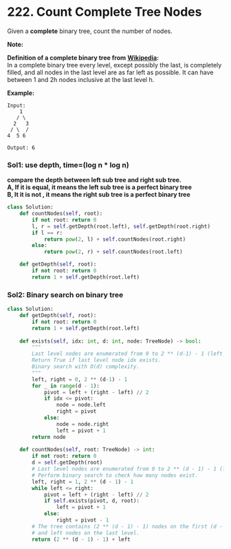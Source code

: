# 222. Count Complete Tree Nodes

Given a **complete** binary tree, count the number of nodes.

**Note:**

**Definition of a complete binary tree from** [**Wikipedia**](http://en.wikipedia.org/wiki/Binary_tree#Types_of_binary_trees)**:**  
In a complete binary tree every level, except possibly the last, is completely filled, and all nodes in the last level are as far left as possible. It can have between 1 and 2h nodes inclusive at the last level h.

**Example:**

```text
Input: 
    1
   / \
  2   3
 / \  /
4  5 6

Output: 6
```

### Sol1: use depth, time=\(log n \* log n\)

**compare the depth between left sub tree and right sub tree.   
A, If it is equal, it means the left sub tree is a perfect binary tree   
B, It it is not , it means the right sub tree is a perfect binary tree**

```python
class Solution:
    def countNodes(self, root):
        if not root: return 0
        l, r = self.getDepth(root.left), self.getDepth(root.right)
        if l == r:
            return pow(2, l) + self.countNodes(root.right)
        else:
            return pow(2, r) + self.countNodes(root.left)

    def getDepth(self, root):
        if not root: return 0
        return 1 + self.getDepth(root.left)
```

### Sol2: Binary search on binary tree

```python
class Solution:
    def getDepth(self, root):
        if not root: return 0
        return 1 + self.getDepth(root.left)
    
    def exists(self, idx: int, d: int, node: TreeNode) -> bool:
        """
        Last level nodes are enumerated from 0 to 2 ** (d-1) - 1 (left -> right).
        Return True if last level node idx exists. 
        Binary search with O(d) complexity.
        """
        left, right = 0, 2 ** (d-1) - 1
        for _ in range(d - 1):
            pivot = left + (right - left) // 2
            if idx <= pivot:
                node = node.left
                right = pivot
            else:
                node = node.right
                left = pivot + 1
        return node 
        
    def countNodes(self, root: TreeNode) -> int:
        if not root: return 0     
        d = self.getDepth(root)
        # Last level nodes are enumerated from 0 to 2 ** (d - 1) - 1 (left -> right).
        # Perform binary search to check how many nodes exist.
        left, right = 1, 2 ** (d - 1) - 1
        while left <= right:
            pivot = left + (right - left) // 2
            if self.exists(pivot, d, root):
                left = pivot + 1
            else:
                right = pivot - 1       
        # The tree contains (2 ** (d - 1) - 1) nodes on the first (d - 1) levels
        # and left nodes on the last level.
        return (2 ** (d - 1) - 1) + left
```

